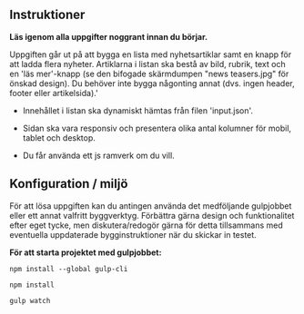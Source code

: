 ## Instruktioner
**Läs igenom alla uppgifter noggrant innan du börjar.**

Uppgiften går ut på att bygga en lista med nyhetsartiklar samt en knapp för att ladda flera nyheter. Artiklarna i listan ska bestå av bild, rubrik, text och en 'läs mer'-knapp (se den bifogade skärmdumpen "news teasers.jpg" för önskad design). Du behöver inte bygga någonting annat (dvs. ingen header, footer eller artikelsida).'

- Innehållet i listan ska dynamiskt hämtas från filen 'input.json'.

- Sidan ska vara responsiv och presentera olika antal kolumner för mobil, tablet och desktop.

- Du får använda ett js ramverk om du vill.

## Konfiguration / miljö
För att lösa uppgiften kan du antingen använda det medföljande gulpjobbet eller ett annat valfritt byggverktyg. Förbättra gärna design och funktionalitet efter eget tycke, men diskutera/redogör gärna för detta tillsammans med eventuella uppdaterade bygginstruktioner när du skickar in testet.

**För att starta projektet med gulpjobbet:**

```npm install --global gulp-cli```

```npm install```

```gulp watch```
